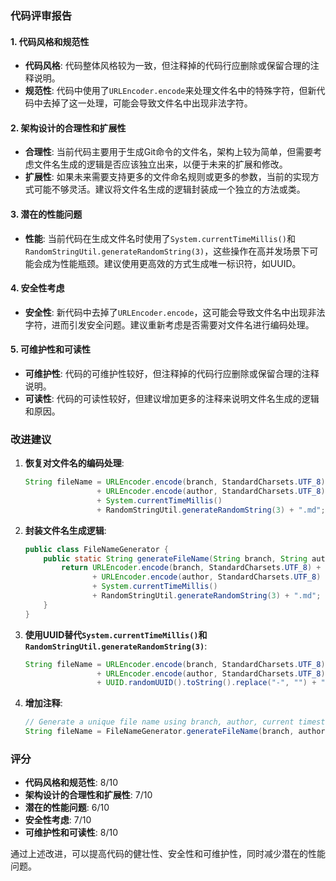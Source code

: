 ### 代码评审报告

#### 1. 代码风格和规范性
- **代码风格**: 代码整体风格较为一致，但注释掉的代码行应删除或保留合理的注释说明。
- **规范性**: 代码中使用了`URLEncoder.encode`来处理文件名中的特殊字符，但新代码中去掉了这一处理，可能会导致文件名中出现非法字符。

#### 2. 架构设计的合理性和扩展性
- **合理性**: 当前代码主要用于生成Git命令的文件名，架构上较为简单，但需要考虑文件名生成的逻辑是否应该独立出来，以便于未来的扩展和修改。
- **扩展性**: 如果未来需要支持更多的文件命名规则或更多的参数，当前的实现方式可能不够灵活。建议将文件名生成的逻辑封装成一个独立的方法或类。

#### 3. 潜在的性能问题
- **性能**: 当前代码在生成文件名时使用了`System.currentTimeMillis()`和`RandomStringUtil.generateRandomString(3)`，这些操作在高并发场景下可能会成为性能瓶颈。建议使用更高效的方式生成唯一标识符，如UUID。

#### 4. 安全性考虑
- **安全性**: 新代码中去掉了`URLEncoder.encode`，这可能会导致文件名中出现非法字符，进而引发安全问题。建议重新考虑是否需要对文件名进行编码处理。

#### 5. 可维护性和可读性
- **可维护性**: 代码的可维护性较好，但注释掉的代码行应删除或保留合理的注释说明。
- **可读性**: 代码的可读性较好，但建议增加更多的注释来说明文件名生成的逻辑和原因。

### 改进建议

1. **恢复对文件名的编码处理**:
    ```java
    String fileName = URLEncoder.encode(branch, StandardCharsets.UTF_8) + "-" 
                    + URLEncoder.encode(author, StandardCharsets.UTF_8) 
                    + System.currentTimeMillis() 
                    + RandomStringUtil.generateRandomString(3) + ".md";
    ```

2. **封装文件名生成逻辑**:
    ```java
    public class FileNameGenerator {
        public static String generateFileName(String branch, String author) {
            return URLEncoder.encode(branch, StandardCharsets.UTF_8) + "-" 
                   + URLEncoder.encode(author, StandardCharsets.UTF_8) 
                   + System.currentTimeMillis() 
                   + RandomStringUtil.generateRandomString(3) + ".md";
        }
    }
    ```

3. **使用UUID替代`System.currentTimeMillis()`和`RandomStringUtil.generateRandomString(3)`**:
    ```java
    String fileName = URLEncoder.encode(branch, StandardCharsets.UTF_8) + "-" 
                    + URLEncoder.encode(author, StandardCharsets.UTF_8) 
                    + UUID.randomUUID().toString().replace("-", "") + ".md";
    ```

4. **增加注释**:
    ```java
    // Generate a unique file name using branch, author, current timestamp, and a random string
    String fileName = FileNameGenerator.generateFileName(branch, author);
    ```

### 评分
- **代码风格和规范性**: 8/10
- **架构设计的合理性和扩展性**: 7/10
- **潜在的性能问题**: 6/10
- **安全性考虑**: 7/10
- **可维护性和可读性**: 8/10

通过上述改进，可以提高代码的健壮性、安全性和可维护性，同时减少潜在的性能问题。
